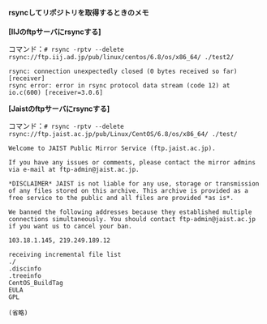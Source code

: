 #### rsyncしてリポジトリを取得するときのメモ

**[IIJのftpサーバにrsyncする]**

コマンド：`# rsync -rptv --delete rsync://ftp.iij.ad.jp/pub/linux/centos/6.8/os/x86_64/ ./test2/`
```
rsync: connection unexpectedly closed (0 bytes received so far) [receiver]
rsync error: error in rsync protocol data stream (code 12) at io.c(600) [receiver=3.0.6]
```


**[Jaistのftpサーバにrsyncする]**

コマンド：`# rsync -rptv --delete rsync://ftp.jaist.ac.jp/pub/Linux/CentOS/6.8/os/x86_64/ ./test/`
```
Welcome to JAIST Public Mirror Service (ftp.jaist.ac.jp).

If you have any issues or comments, please contact the mirror admins via e-mail at ftp-admin@jaist.ac.jp.

*DISCLAIMER* JAIST is not liable for any use, storage or transmission of any files stored on this archive. This archive is provided as a free service to the public and all files are provided *as is*.

We banned the following addresses because they established multiple connections simultaneously. You should contact ftp-admin@jaist.ac.jp if you want us to cancel your ban.

103.18.1.145, 219.249.189.12

receiving incremental file list
./
.discinfo
.treeinfo
CentOS_BuildTag
EULA
GPL

(省略)

```
